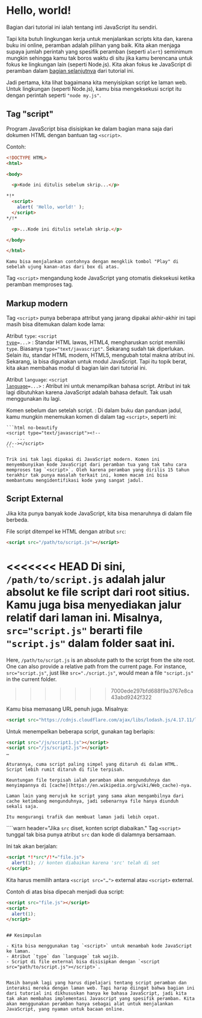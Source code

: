 # Hello, world!

Bagian dari tutorial ini ialah tentang inti JavaScript itu sendiri.

Tapi kita butuh lingkungan kerja untuk menjalankan scripts kita dan, karena buku ini online, peramban adalah pilihan yang baik. Kita akan menjaga supaya jumlah perintah yang spesifik peramban (seperti `alert`) seminimum mungkin sehingga kamu tak boros waktu di situ jika kamu berencana untuk fokus ke lingkungan lain (seperti Node.js). Kita akan fokus ke JavaScript di peramban dalam [bagian selanjutnya](/ui) dari tutorial ini.

Jadi pertama, kita lihat bagaimana kita menyisipkan script ke laman web. Untuk lingkungan (seperti Node.js), kamu bisa mengeksekusi script itu dengan perintah seperti `"node my.js"`.


## Tag "script"

Program JavaScript bisa disisipkan ke dalam bagian mana saja dari dokumen HTML dengan bantuan tag `<script>`.

Contoh:

```html run height=100
<!DOCTYPE HTML>
<html>

<body>

  <p>Kode ini ditulis sebelum skrip...</p>

*!*
  <script>
    alert( 'Hello, world!' );
  </script>
*/!*

  <p>...Kode ini ditulis setelah skrip.</p>

</body>

</html>
```

```online
Kamu bisa menjalankan contohnya dengan mengklik tombol "Play" di sebelah ujung kanan-atas dari box di atas.
```

Tag `<script>` mengandung kode JavaScript yang otomatis dieksekusi ketika peramban memproses tag.


## Markup modern

Tag `<script>` punya beberapa attribut yang jarang dipakai akhir-akhir ini tapi masih bisa ditemukan dalam kode lama:

Atribut `type`: <code>&lt;script <u>type</u>=...&gt;</code>
: Standar HTML lawas, HTML4, mengharuskan script memiliki `type`. Biasanya `type="text/javascript"`. Sekarang sudah tak diperlukan. Selain itu, standar HTML modern, HTML5, mengubah total makna atribut ini. Sekarang, ia bisa digunakan untuk modul JavaScript. Tapi itu topik berat, kita akan membahas modul di bagian lain dari tutorial ini.

Atribut `language`: <code>&lt;script <u>language</u>=...&gt;</code>
: Atribut ini untuk menampilkan bahasa script. Atribut ini tak lagi dibutuhkan karena JavaScript adalah bahasa default. Tak usah menggunakan itu lagi.

Komen sebelum dan setelah script.
: Di dalam buku dan panduan jadul, kamu mungkin menemukan komen di dalam tag `<script>`, seperti ini:

    ```html no-beautify
    <script type="text/javascript"><!--
        ...
    //--></script>
    ```

    Trik ini tak lagi dipakai di JavaScript modern. Komen ini menyembunyikan kode JavaScript dari peramban tua yang tak tahu cara memproses tag `<script>`. Oleh karena peramban yang dirilis 15 tahun terakhir tak punya masalah terkait ini, komen macam ini bisa membantumu mengidentifikasi kode yang sangat jadul.


## Script External

Jika kita punya banyak kode JavaScript, kita bisa menaruhnya di dalam file berbeda.

File script ditempel ke HTML dengan atribut `src`:

```html
<script src="/path/to/script.js"></script>
```

<<<<<<< HEAD
Di sini, `/path/to/script.js` adalah jalur absolut ke file script dari root sitius. Kamu juga bisa menyediakan jalur relatif dari laman ini. Misalnya, `src="script.js"` berarti file `"script.js"` dalam folder saat ini.
=======
Here, `/path/to/script.js` is an absolute path to the script from the site root. One can also provide a relative path from the current page. For instance, `src="script.js"`, just like `src="./script.js"`, would mean a file `"script.js"` in the current folder.
>>>>>>> 7000ede297bfd688f9a3767e8ca43abd9242f322

Kamu bisa memasang URL penuh juga. Misalnya:

```html
<script src="https://cdnjs.cloudflare.com/ajax/libs/lodash.js/4.17.11/lodash.js"></script>
```

Untuk menempelkan beberapa script, gunakan tag berlapis:

```html
<script src="/js/script1.js"></script>
<script src="/js/script2.js"></script>
…
```

```smart
Aturannya, cuma script paling simpel yang ditaruh di dalam HTML. Script lebih rumit ditaruh di file terpisah.

Keuntungan file terpisah ialah peramban akan mengunduhnya dan menyimpannya di [cache](https://en.wikipedia.org/wiki/Web_cache)-nya.

Laman lain yang merujuk ke script yang sama akan mengambilnya dari cache ketimbang mengunduhnya, jadi sebenarnya file hanya diunduh sekali saja.

Itu mengurangi trafik dan membuat laman jadi lebih cepat.
```

````warn header="Jika `src` diset, konten script diabaikan."
Tag `<script>` tunggal tak bisa punya atribut `src` dan kode di dalamnya bersamaan.

Ini tak akan berjalan:

```html
<script *!*src*/!*="file.js">
  alert(1); // konten diabaikan karena 'src' telah di set
</script>
```

Kita harus memilih antara `<script src="…">` external atau `<script>` external.

Contoh di atas bisa dipecah menjadi dua script:

```html
<script src="file.js"></script>
<script>
  alert(1);
</script>
```
````

## Kesimpulan

- Kita bisa menggunakan tag `<script>` untuk menambah kode JavaScript ke laman.
- Atribut `type` dan `language` tak wajib.
- Script di file external bisa disisipkan dengan `<script src="path/to/script.js"></script>`.


Masih banyak lagi yang harus dipelajari tentang script peramban dan interaksi mereka dengan laman web. Tapi harap diingat bahwa bagian ini dari tutorial ini dikhususkan hanya ke bahasa JavaScript, jadi kita tak akan membahas implementasi Javascript yang spesifik peramban. Kita akan menggunakan peramban hanya sebagai alat untuk menjalankan JavaScript, yang nyaman untuk bacaan online.
